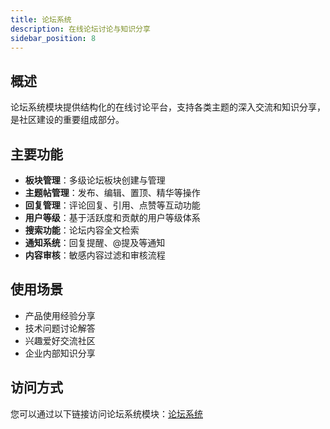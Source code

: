 ```yaml
---
title: 论坛系统
description: 在线论坛讨论与知识分享
sidebar_position: 8
---
```


## 概述

论坛系统模块提供结构化的在线讨论平台，支持各类主题的深入交流和知识分享，是社区建设的重要组成部分。

## 主要功能

- **板块管理**：多级论坛板块创建与管理
- **主题帖管理**：发布、编辑、置顶、精华等操作
- **回复管理**：评论回复、引用、点赞等互动功能
- **用户等级**：基于活跃度和贡献的用户等级体系
- **搜索功能**：论坛内容全文检索
- **通知系统**：回复提醒、@提及等通知
- **内容审核**：敏感内容过滤和审核流程

## 使用场景

- 产品使用经验分享
- 技术问题讨论解答
- 兴趣爱好交流社区
- 企业内部知识分享

## 访问方式

您可以通过以下链接访问论坛系统模块：[论坛系统](/forum/)
